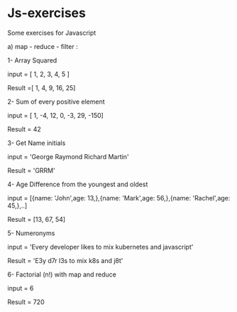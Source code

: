 # Js-exercises
Some exercises for Javascript

a) map - reduce - filter :

  1- Array Squared
  
  input = [ 1, 2, 3, 4, 5 ]
  
  Result =[ 1, 4, 9, 16, 25]
  
  2- Sum of every positive element
  
  input = [ 1, -4, 12, 0, -3, 29, -150]
  
  Result = 42
  
  3- Get Name initials
  
  input = 'George Raymond Richard Martin'
  
  Result = 'GRRM'
  
  4- Age Difference from the youngest and oldest
  
  input = [{name: 'John',age: 13,},{name: 'Mark',age: 56,},{name: 'Rachel',age: 45,},..]
  
  Result = [13, 67, 54]
  
  5- Numeronyms
  
  input = 'Every developer likes to mix kubernetes and javascript'
  
  Result = 'E3y d7r l3s to mix k8s and j8t'
  
  6- Factorial (n!) with map and reduce
  
  input = 6 
  
  Result = 720
  
  
